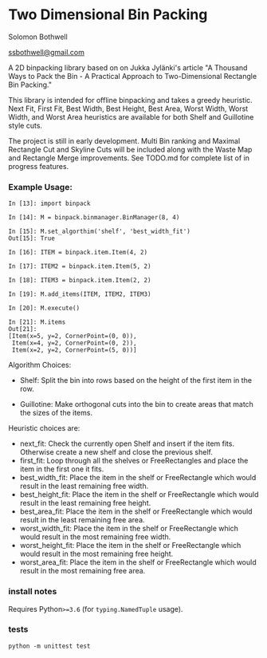 # Two Dimensional Bin Packing
Solomon Bothwell

ssbothwell@gmail.com

A 2D binpacking library based on on Jukka Jylänki's article 
"A Thousand Ways to Pack the Bin - A Practical Approach to 
Two-Dimensional Rectangle Bin Packing."

This library is intended for offline binpacking and takes
a greedy heuristic. Next Fit, First Fit, Best Width, Best
Height, Best Area, Worst Width, Worst Width, and Worst Area
heuristics are available for both Shelf and Guillotine style
cuts. 

The project is still in early development. Multi Bin ranking
and Maximal Rectangle Cut and Skyline Cuts will be included
along with the Waste Map and Rectangle Merge improvements.
See TODO.md for complete list of in progress features. 


### Example Usage:
```
In [13]: import binpack

In [14]: M = binpack.binmanager.BinManager(8, 4)

In [15]: M.set_algorthim('shelf', 'best_width_fit')
Out[15]: True

In [16]: ITEM = binpack.item.Item(4, 2)

In [17]: ITEM2 = binpack.item.Item(5, 2)

In [18]: ITEM3 = binpack.item.Item(2, 2)

In [19]: M.add_items(ITEM, ITEM2, ITEM3)

In [20]: M.execute()

In [21]: M.items
Out[21]:
[Item(x=5, y=2, CornerPoint=(0, 0)),
 Item(x=4, y=2, CornerPoint=(0, 2)),
 Item(x=2, y=2, CornerPoint=(5, 0))]

```

Algorithm Choices:
* Shelf:
  Split the bin into rows based on the height of the first
  item in the row.

* Guillotine:
  Make orthogonal cuts into the bin to create areas that 
  match the sizes of the items.

Heuristic choices are:
* next_fit:
  Check the currently open Shelf and insert if the item fits.
  Otherwise create a new shelf and close the previous shelf.
* first_fit: 
  Loop through all the shelves or FreeRectangles and place the 
  item in the first one it fits.
* best_width_fit:
  Place the item in the shelf or FreeRectangle which would result
  in the least remaining free width.
* best_height_fit:
  Place the item in the shelf or FreeRectangle which would result
  in the least remaining free height.
* best_area_fit:
  Place the item in the shelf or FreeRectangle which would result
  in the least remaining free area.
* worst_width_fit:
  Place the item in the shelf or FreeRectangle which would result
  in the most remaining free width.
* worst_height_fit:
  Place the item in the shelf or FreeRectangle which would result
  in the most remaining free height.
* worst_area_fit:
  Place the item in the shelf or FreeRectangle which would result
  in the most remaining free area.
    

### install notes

Requires Python`>=3.6` (for `typing.NamedTuple` usage).

### tests

```shell
python -m unittest test
```
